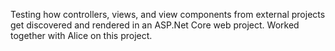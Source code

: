 Testing how controllers, views, and view components from external projects get discovered and rendered in an ASP.Net Core web project.
Worked together with Alice on this project.